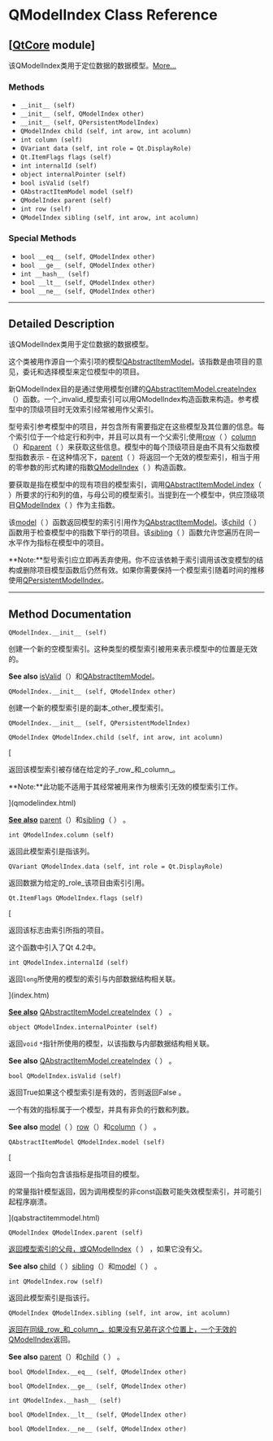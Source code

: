 # QModelIndex Class Reference

## [[QtCore](index.htm) module]

该QModelIndex类用于定位数据的数据模型。[More...](#details)

### Methods

*   `__init__ (self)`
*   `__init__ (self, QModelIndex other)`
*   `__init__ (self, QPersistentModelIndex)`
*   `QModelIndex child (self, int arow, int acolumn)`
*   `int column (self)`
*   `QVariant data (self, int role = Qt.DisplayRole)`
*   `Qt.ItemFlags flags (self)`
*   `int internalId (self)`
*   `object internalPointer (self)`
*   `bool isValid (self)`
*   `QAbstractItemModel model (self)`
*   `QModelIndex parent (self)`
*   `int row (self)`
*   `QModelIndex sibling (self, int arow, int acolumn)`

### Special Methods

*   `bool __eq__ (self, QModelIndex other)`
*   `bool __ge__ (self, QModelIndex other)`
*   `int __hash__ (self)`
*   `bool __lt__ (self, QModelIndex other)`
*   `bool __ne__ (self, QModelIndex other)`

* * *

## Detailed Description

该QModelIndex类用于定位数据的数据模型。

这个类被用作源自一个索引项的模型[QAbstractItemModel](qabstractitemmodel.html)。该指数是由项目的意见，委讬和选择模型来定位模型中的项目。

新QModelIndex目的是通过使用模型创建的[QAbstractItemModel.createIndex](qabstractitemmodel.html#createIndex)（）函数。一个_invalid_模型索引可以用QModelIndex构造函数来构造。参考模型中的顶级项目时无效索引经常被用作父索引。

型号索引参考模型中的项目，并包含所有需要指定在这些模型及其位置的信息。每个索引位于一个给定行和列中，并且可以具有一个父索引;使用[row](qmodelindex.html#row)（ ）[column](qmodelindex.html#column)（）和[parent](qmodelindex.html#parent)（ ）来获取这些信息。模型中的每个顶级项目是由不具有父指数模型指数表示 - 在这种情况下，[parent](qmodelindex.html#parent)（ ）将返回一个无效的模型索引，相当于用的零参数的形式构建的指数[QModelIndex](qmodelindex.html#QModelIndex)（ ）构造函数。

要获取是指在模型中的现有项目的模型索引，调用[QAbstractItemModel.index](qabstractitemmodel.html#index)（ ）所要求的行和列的值，与母公司的模型索引。当提到​​在一个模型中，供应顶级项目[QModelIndex](qmodelindex.html#QModelIndex)（ ）作为主指数。

该[model](qmodelindex.html#model)（ ）函数返回模型的索引引用作为[QAbstractItemModel](qabstractitemmodel.html)。该[child](qmodelindex.html#child)（ ）函数用于检查模型中的指数下举行的项目。该[sibling](qmodelindex.html#sibling)（ ）函数允许您遍历在同一水平作为指标在模型中的项目。

**Note:**型号索引应立即再丢弃使用。你不应该依赖于索引调用该改变模型的结构或删除项目模型函数后仍然有效。如果你需要保持一个模型索引随着时间的推移使用[QPersistentModelIndex](qpersistentmodelindex.html)。

* * *

## Method Documentation

```
QModelIndex.__init__ (self)
```

创建一个新的空模型索引。这种类型的模型索引被用来表示模型中的位置是无效的。

**See also** [isValid](qmodelindex.html#isValid)（）和[QAbstractItemModel](qabstractitemmodel.html)。

```
QModelIndex.__init__ (self, QModelIndex other)
```

创建一个新的模型索引是的副本_other_模型索引。

```
QModelIndex.__init__ (self, QPersistentModelIndex)
```

```
QModelIndex QModelIndex.child (self, int arow, int acolumn)
```

[

返回该模型索引被存储在给定的子_row_和_column_。

**Note:**此功能不适用于其经常被用来作为根索引无效的模型索引工作。

](qmodelindex.html)

[**See also**](qmodelindex.html) [parent](qmodelindex.html#parent)（）和[sibling](qmodelindex.html#sibling)（ ） 。

```
int QModelIndex.column (self)
```

返回此模型索引是指该列。

```
QVariant QModelIndex.data (self, int role = Qt.DisplayRole)
```

返回数据为给定的_role_该项目由索引引用。

```
Qt.ItemFlags QModelIndex.flags (self)
```

[

返回该标志由索引所指的项目。

这个函数中引入了Qt 4.2中。

```
int QModelIndex.internalId (self)
```

返回`long`所使用的模型的索引与内部数据结构相关联。

](index.htm)

[**See also**](index.htm) [QAbstractItemModel.createIndex](qabstractitemmodel.html#createIndex)（ ） 。

```
object QModelIndex.internalPointer (self)
```

返回`void` `*`指针所使用的模型，以该指数与内部数据结构相关联。

**See also** [QAbstractItemModel.createIndex](qabstractitemmodel.html#createIndex)（ ） 。

```
bool QModelIndex.isValid (self)
```

返回True如果这个模型索引是有效的，否则返回False 。

一个有效的指标属于一个模型，并具有非负的行数和列数。

**See also** [model](qmodelindex.html#model)（ ）[row](qmodelindex.html#row)（）和[column](qmodelindex.html#column)（ ） 。

```
QAbstractItemModel QModelIndex.model (self)
```

[

返回一个指向包含该指标是指项目的模型。

的常量指针模型返回，因为调用模型的非const函数可能失效模型索引，并可能引起程序崩溃。

](qabstractitemmodel.html)

```
QModelIndex QModelIndex.parent (self)
```

[](qmodelindex.html)

[返回模型索引的父母，或](qmodelindex.html)[QModelIndex](qmodelindex.html#QModelIndex)（ ） ，如果它没有父。

**See also** [child](qmodelindex.html#child)（ ）[sibling](qmodelindex.html#sibling)（）和[model](qmodelindex.html#model)（ ） 。

```
int QModelIndex.row (self)
```

返回此模型索引是指该行。

```
QModelIndex QModelIndex.sibling (self, int arow, int acolumn)
```

[](qmodelindex.html)

[返回在同级_row_和_column_。如果没有兄弟在这个位置上，​​一个无效的](qmodelindex.html)[QModelIndex](qmodelindex.html)返回。

**See also** [parent](qmodelindex.html#parent)（）和[child](qmodelindex.html#child)（ ） 。

```
bool QModelIndex.__eq__ (self, QModelIndex other)
```

```
bool QModelIndex.__ge__ (self, QModelIndex other)
```

```
int QModelIndex.__hash__ (self)
```

```
bool QModelIndex.__lt__ (self, QModelIndex other)
```

```
bool QModelIndex.__ne__ (self, QModelIndex other)
```